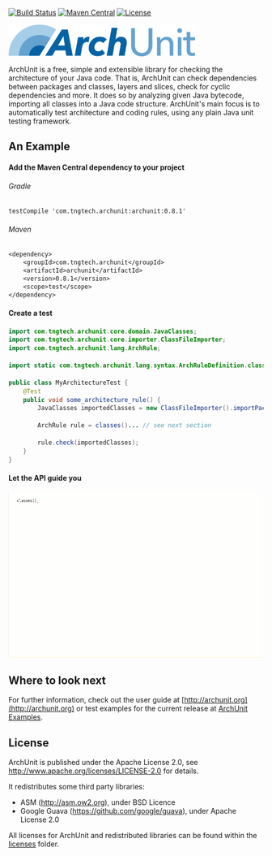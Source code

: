 [![Build Status](https://travis-ci.org/TNG/ArchUnit.png?branch=master)](https://travis-ci.org/TNG/ArchUnit)
[![Maven Central](https://maven-badges.herokuapp.com/maven-central/com.tngtech.archunit/archunit/badge.svg)](http://search.maven.org/#search%7Cgav%7C1%7Cg%3A%22com.tngtech.archunit%22%20)
[![License](https://img.shields.io/github/license/TNG/ArchUnit.svg)](https://github.com/TNG/ArchUnit/blob/master/LICENSE)

<img src="logo/ArchUnit-Logo.png" height="64" alt="ArchUnit">

ArchUnit is a free, simple and extensible library for checking the architecture of your Java code. That is, ArchUnit can check
dependencies between packages and classes, layers and slices, check for cyclic dependencies and more. It does so by
analyzing given Java bytecode, importing all classes into a Java code structure.
ArchUnit's main focus is to automatically test architecture and coding rules, using any plain Java unit testing
framework.

## An Example

#### Add the Maven Central dependency to your project

###### Gradle

```
testCompile 'com.tngtech.archunit:archunit:0.8.1'
```

###### Maven

```
<dependency>
    <groupId>com.tngtech.archunit</groupId>
    <artifactId>archunit</artifactId>
    <version>0.8.1</version>
    <scope>test</scope>
</dependency>
```

#### Create a test

```java
import com.tngtech.archunit.core.domain.JavaClasses;
import com.tngtech.archunit.core.importer.ClassFileImporter;
import com.tngtech.archunit.lang.ArchRule;

import static com.tngtech.archunit.lang.syntax.ArchRuleDefinition.classes;

public class MyArchitectureTest {
    @Test
    public void some_architecture_rule() {
        JavaClasses importedClasses = new ClassFileImporter().importPackages("com.myapp");
    
        ArchRule rule = classes()... // see next section
    
        rule.check(importedClasses);
    }
}
```
#### Let the API guide you
![ArchUnit Fluent API](ArchUnit-API.gif)

## Where to look next

For further information, check out the user guide at [http://archunit.org](http://archunit.org) 
or test examples for the current release at
[ArchUnit Examples](https://github.com/TNG/ArchUnit-Examples).

## License

ArchUnit is published under the Apache License 2.0, see http://www.apache.org/licenses/LICENSE-2.0 for details.

It redistributes some third party libraries:

* ASM (http://asm.ow2.org), under BSD Licence
* Google Guava (https://github.com/google/guava), under Apache License 2.0

All licenses for ArchUnit and redistributed libraries can be found within the [licenses](licenses) folder.
